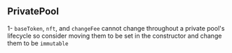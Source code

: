 ## PrivatePool

1- `baseToken`, `nft`, and `changeFee` cannot change throughout a private pool's lifecycle so consider moving them to be set in the constructor and change them to be `immutable`